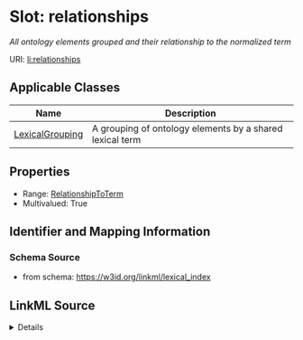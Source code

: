 # Slot: relationships
_All ontology elements grouped and their relationship to the normalized term_


URI: [li:relationships](https://w3id.org/linkml/lexical_index/relationships)



<!-- no inheritance hierarchy -->




## Applicable Classes

| Name | Description |
| --- | --- |
[LexicalGrouping](LexicalGrouping.md) | A grouping of ontology elements by a shared lexical term






## Properties

* Range: [RelationshipToTerm](RelationshipToTerm.md)
* Multivalued: True








## Identifier and Mapping Information







### Schema Source


* from schema: https://w3id.org/linkml/lexical_index




## LinkML Source

<details>
```yaml
name: relationships
description: All ontology elements grouped and their relationship to the normalized
  term
from_schema: https://w3id.org/linkml/lexical_index
rank: 1000
multivalued: true
alias: relationships
owner: LexicalGrouping
domain_of:
- LexicalGrouping
range: RelationshipToTerm

```
</details>